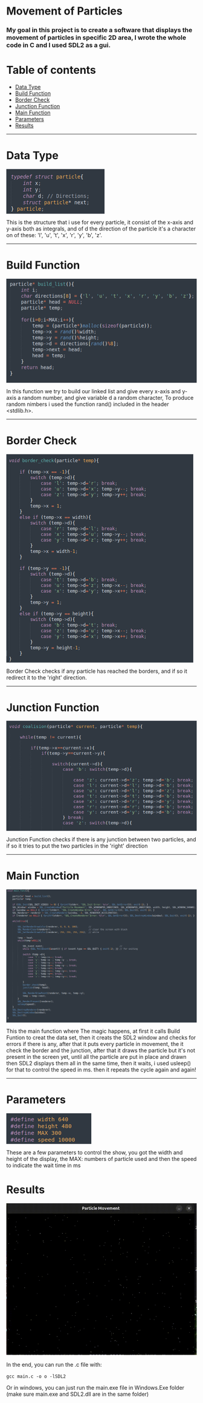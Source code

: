 # Movement of Particles


### My goal in this project is to create a software that displays the movement of particles in specific 2D area, I wrote the whole code in C and I used SDL2 as a gui.


# Table of contents

* [Data Type](#Data-Type)
* [Build Function](#Build-Function)
* [Border Check](#Border-Check)
* [Junction Function](#Junction-Function)
* [Main Function](#Main-Function)
* [Parameters](#Parameters)
* [Results](#Results)


---

# Data Type
<a href="Bubble sort"><img src="./pics/pic1.png" align="middle"></a>

This is the structure that i use for every particle, it consist of the x-axis and y-axis both as integrals, and of d the direction of the particle it's a character on of these: 'l', 'u', 't', 'x', 'r', 'y', 'b', 'z'. 

----
# Build Function

<a href="Bubble sort"><img src="./pics/pic2.png" align="middle"></a>


In this function we try to build our linked list and give every x-axis and y-axis a random number, and give variable d a random character, 
To produce random nimbers i used the function rand() included in the header <stdlib.h>.

----

# Border Check

<a href="Bubble sort"><img src="./pics/pic5.png" align="middle"></a>

Border Check checks if any particle has reached the borders, and if so it redirect it to the 'right' direction.

----


# Junction Function

<a href="Bubble sort"><img src="./pics/pic3.png" align="middle"></a>

Junction Function checks if there is any junction between two particles, and if so it tries to put the two particles in the 'right' direction


-----

# Main Function

<a href="Bubble sort"><img src="./pics/pic6.png" align="middle"></a>


This the main function where The magic happens, at first it calls Build Funtion to creat the data set, then it creats the SDL2 window and checks for errors if there is any, after that it puts every particle in movement, the it check the border
and the junction, after that it draws the particle but it's not present in the screen yet, until all the particle are put in place and drawn then SDL2 displays them all in the same time, then it waits, i used usleep() for that to control the
speed in ms. then it repeats the cycle again and again!

----

# Parameters

<a href="Bubble sort"><img src="./pics/pic4.png" align="middle"></a>

These are a few parameters to control the show, you got the width and height of the display, the MAX: numbers of particle used and then the speed to indicate the wait time in ms

# Results

![til](./pics/result.gif)


In the end, you can run the .c file with:
```
gcc main.c -o o -lSDL2
```
Or in windows, you can just run the main.exe file in Windows.Exe folder (make sure main.exe and SDL2.dll are in the same folder)

